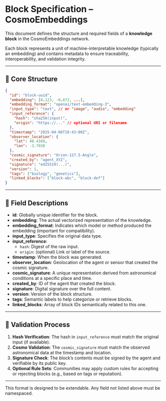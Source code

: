 # Block Specification – CosmoEmbeddings

This document defines the structure and required fields of a **knowledge block** in the CosmoEmbeddings network.

Each block represents a unit of machine-interpretable knowledge (typically an embedding) and contains metadata to ensure traceability, interoperability, and validation integrity.

---

## 🔹 Core Structure

```json
{
  "id": "block-uuid",
  "embedding": [0.123, -0.872, ...],
  "embedding_format": "openai/text-embedding-3",
  "input_type": "text", // or "image", "audio", "embedding"
  "input_reference": {
    "hash": "sha256(input)",
    "origin": "https://..." // optional URI or filename
  },
  "timestamp": "2025-04-06T18:43:00Z",
  "observer_location": {
    "lat": 40.4168,
    "lon": -3.7038
  },
  "cosmic_signature": "Orion-127.5-Angle",
  "created_by": "agent_XYZ",
  "signature": "ed25519(...)",
  "version": 1,
  "tags": ["biology", "genetics"],
  "linked_blocks": ["block-abc", "block-def"]
}
```

---

## 🔹 Field Descriptions

- **id**: Globally unique identifier for the block.
- **embedding**: The actual vectorized representation of the knowledge.
- **embedding_format**: Indicates which model or method produced the embedding (important for compatibility).
- **input_type**: Specifies the original data type.
- **input_reference**:
  - `hash`: Digest of the raw input.
  - `origin`: (optional) Link or label of the source.
- **timestamp**: When the block was generated.
- **observer_location**: Geolocation of the agent or sensor that created the cosmic signature.
- **cosmic_signature**: A unique representation derived from astronomical conditions at a specific place and time.
- **created_by**: ID of the agent that created the block.
- **signature**: Digital signature over the full content.
- **version**: Version of the block structure.
- **tags**: Semantic labels to help categorize or retrieve blocks.
- **linked_blocks**: Array of block IDs semantically related to this one.

---

## 🔹 Validation Process

1. **Hash Verification**: The hash in `input_reference` must match the original input (if available).
2. **Cosmo Validation**: The `cosmic_signature` must match the observed astronomical data at the timestamp and location.
3. **Signature Check**: The block’s contents must be signed by the agent and verifiable by its public key.
4. **Optional Rule Sets**: Communities may apply custom rules for accepting or rejecting blocks (e.g., based on tags or reputation).

---

This format is designed to be extendable. Any field not listed above must be namespaced.
